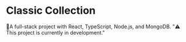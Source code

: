 # Classic Collection
📌A full-stack project with React, TypeScript, Node.js, and MongoDB.
"⚠️ This project is currently in development."